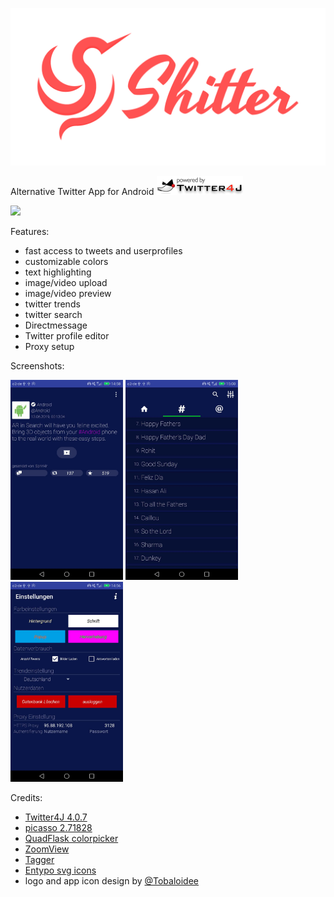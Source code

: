 <p align="center"><img src="/logo/logotype-horizontal.png"></p>

Alternative Twitter App for Android <img src="/images/twitter4j.gif" width="138" height="30">

[![](https://img.shields.io/badge/download-apk-brightgreen.svg)](https://github.com/nuclearfog/Shitter/releases/download/1.5.2/SH1TT3R.apk)

Features:
- fast access to tweets and userprofiles
- customizable colors
- text highlighting
- image/video upload
- image/video preview
- twitter trends
- twitter search
- Directmessage
- Twitter profile editor
- Proxy setup

Screenshots:

<img src="/images/shitter_1.jpg" width="180"/> <img src="/images/shitter_2.jpg" width="180"/> <img src="/images/shitter_3.jpg" width="180"/>

Credits:
- <a href="https://github.com/Twitter4J/Twitter4J">Twitter4J 4.0.7</a>
- <a href="https://github.com/square/picasso">picasso 2.71828</a>
- <a href="https://github.com/QuadFlask/colorpicker">QuadFlask colorpicker</a>
- <a href="https://github.com/NudeDude/ZoomView">ZoomView</a>
- <a href="https://github.com/NudeDude/Tagger">Tagger</a>
- <a href="http://www.entypo.com" title="">Entypo svg icons</a>
- logo and app icon design by <a href="https://github.com/Tobaloidee" title="">@Tobaloidee</a>
